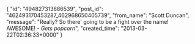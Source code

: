  {
   "id": "494827313886539",
   "post_id": "462493170453287_462968650405739",
   "from_name": "Scott Duncan",
   "message": "Really? So there' going to be a fight over the name! AWESOME! - *Gets popcorn*",
   "created_time": "2013-03-22T02:36:33+0000"
 }

